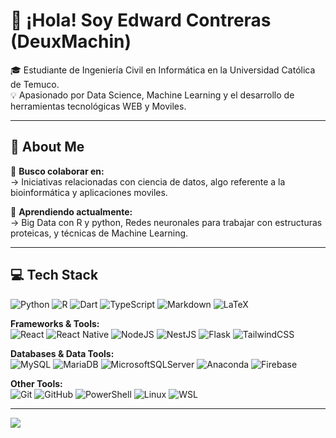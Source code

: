 # 👋 ¡Hola! Soy Edward Contreras (DeuxMachin)

🎓 Estudiante de Ingeniería Civil en Informática en la Universidad Católica de Temuco.  
💡 Apasionado por Data Science, Machine Learning y el desarrollo de herramientas tecnológicas WEB y Moviles.

---
  
## 💫 About Me

🤝 **Busco colaborar en:**  
→ Iniciativas relacionadas con ciencia de datos, algo referente a la bioinformática y aplicaciones moviles.

🌱 **Aprendiendo actualmente:**  
→ Big Data con R y python, Redes neuronales para trabajar con estructuras proteicas, y técnicas de Machine Learning.

---

## 💻 Tech Stack

![Python](https://img.shields.io/badge/python-3670A0?style=flat&logo=python&logoColor=ffdd54)
![R](https://img.shields.io/badge/r-%23276DC3.svg?style=flat&logo=r&logoColor=white)
![Dart](https://img.shields.io/badge/dart-%230175C2.svg?style=flat&logo=dart&logoColor=white)
![TypeScript](https://img.shields.io/badge/typescript-%23007ACC.svg?style=flat&logo=typescript&logoColor=white)
![Markdown](https://img.shields.io/badge/markdown-%23000000.svg?style=flat&logo=markdown&logoColor=white)
![LaTeX](https://img.shields.io/badge/latex-%23008080.svg?style=flat&logo=latex&logoColor=white)

**Frameworks & Tools:**  
![React](https://img.shields.io/badge/react-%2320232a.svg?style=flat&logo=react&logoColor=%2361DAFB)
![React Native](https://img.shields.io/badge/react_native-%2320232a.svg?style=flat&logo=react&logoColor=%2361DAFB)
![NodeJS](https://img.shields.io/badge/node.js-6DA55F?style=flat&logo=node.js&logoColor=white)
![NestJS](https://img.shields.io/badge/nestjs-%23E0234E.svg?style=flat&logo=nestjs&logoColor=white)
![Flask](https://img.shields.io/badge/flask-%23000.svg?style=flat&logo=flask&logoColor=white)
![TailwindCSS](https://img.shields.io/badge/tailwindcss-%2338B2AC.svg?style=flat&logo=tailwind-css&logoColor=white)

**Databases & Data Tools:**  
![MySQL](https://img.shields.io/badge/mysql-4479A1.svg?style=flat&logo=mysql&logoColor=white)
![MariaDB](https://img.shields.io/badge/MariaDB-003545?style=flat&logo=mariadb&logoColor=white)
![MicrosoftSQLServer](https://img.shields.io/badge/Microsoft%20SQL%20Server-CC2927?style=flat&logo=microsoft%20sql%20server&logoColor=white)
![Anaconda](https://img.shields.io/badge/Anaconda-%2344A833.svg?style=flat&logo=anaconda&logoColor=white)
![Firebase](https://img.shields.io/badge/firebase-%23039BE5.svg?style=flat&logo=firebase)

**Other Tools:**  
![Git](https://img.shields.io/badge/git-%23F05033.svg?style=flat&logo=git&logoColor=white)
![GitHub](https://img.shields.io/badge/github-%23121011.svg?style=flat&logo=github&logoColor=white)
![PowerShell](https://img.shields.io/badge/PowerShell-%235391FE.svg?style=flat&logo=powershell&logoColor=white)
![Linux](https://img.shields.io/badge/Linux-%23FCC624.svg?style=flat&logo=linux&logoColor=black)
![WSL](https://img.shields.io/badge/WSL-%23007ACC.svg?style=flat&logo=windows&logoColor=white)

---



[![](https://visitcount.itsvg.in/api?id=DeuxMachin&icon=0&color=0)](https://visitcount.itsvg.in)

<!-- Proudly built with ❤️ by DeuxMachin | Profile README by GPRM (https://gprm.itsvg.in) -->
